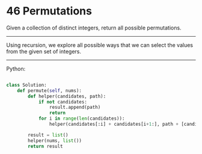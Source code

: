 # 46 Permutations

Given a collection of distinct integers, return all possible permutations.

---

Using recursion, we explore all possible ways that we can select the values
from the given set of integers.

---

Python:

```python

class Solution:
    def permute(self, nums):
        def helper(candidates, path):
            if not candidates:
                result.append(path)
                return
            for i in range(len(candidates)):
                helper(candidates[:i] + candidates[i+1:], path + [candidates[i]])

        result = list()
        helper(nums, list())
        return result
```

